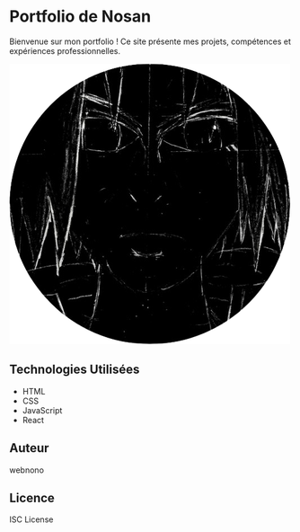 # Portfolio de Nosan

Bienvenue sur mon portfolio ! Ce site présente mes projets, compétences et expériences professionnelles.

![Logo de votre portfolio](src/assets/pp.png)

## Technologies Utilisées

- HTML
- CSS
- JavaScript
- React

## Auteur

webnono

## Licence

ISC License
